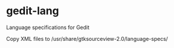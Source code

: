 gedit-lang
==========

Language specifications for Gedit


Copy XML files to
/usr/share/gtksourceview-2.0/language-specs/